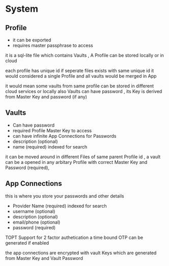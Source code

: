 
# System


## Profile
- it can be exported
- requires master passphrase to access

it is a sql-lite file which contains Vaults
, A Profile can be stored locally or in cloud

each profile has unique id if seperate files exists with same unique id it would considered a single Profile and all vaults would be merged in App

it would mean some vaults from same profile can be stored in different cloud services or locally also Vaults can have password , its Key is derived from Master Key and password (if any)

## Vaults

- Can have password
- required Profile Master Key to access
- can  have infinite App Connections for Passwords
- description (optional)
- name (required) indexed for search

it can be moved around in different Files of same parent Profile id , a vault can be a opened in any arbitary Profile with correct Master Key and Password (required),

## App Connections
this is where you store your passwords and other details
- Provider Name (required) indexed for search
- username (optional)
- description (optional)
- email/phone (optional)
- password (required)

TOPT Support
 for 2 factor authetication a time bound OTP can be generated if enabled

the app connections are encrypted with vault Keys which are generated from Master Key and Vault Password

